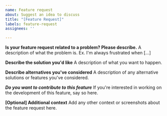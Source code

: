 ```yaml
---
name: Feature request
about: Suggest an idea to discuss
title: "[Feature Request]"
labels: feature-request
assignees: ''

---
```



**Is your feature request related to a problem? Please describe.**
A description of what the problem is. Ex. I'm always frustrated when [...]

**Describe the solution you'd like**
A description of what you want to happen.

**Describe alternatives you've considered**
A description of any alternative solutions or features you've considered.

***Do you want to contribute to this feature***
If you're interested in working on the development of this feature, say so here. 

**[Optional] Additional context**
Add any other context or screenshots about the feature request here.
